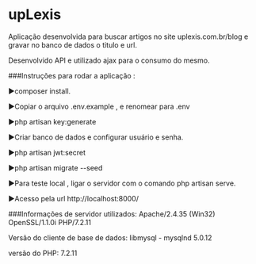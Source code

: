 # upLexis
Aplicação desenvolvida para buscar artigos no site uplexis.com.br/blog e gravar no banco de dados o titulo e url.

Desenvolvido API e utilizado ajax para o consumo do mesmo.

###Instruções para rodar a aplicação : 


►composer install.

►Copiar o arquivo .env.example , e renomear para .env

►php artisan key:generate

►Criar banco de dados e configurar usuário e senha.

►php artisan jwt:secret

►php artisan migrate --seed

►Para teste local , ligar o servidor com o comando php artisan serve.

►Acesso pela url http://localhost:8000/


###Informações de servidor utilizados:
Apache/2.4.35 (Win32) OpenSSL/1.1.0i PHP/7.2.11

Versão do cliente de base de dados: libmysql - mysqlnd 5.0.12

versão do PHP: 7.2.11
